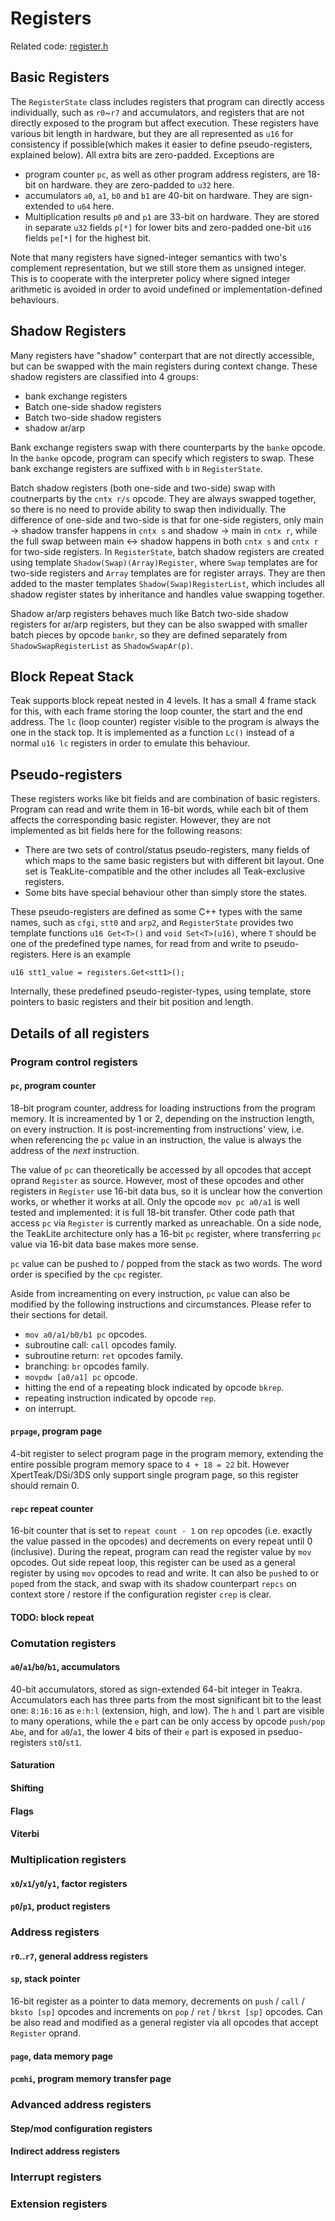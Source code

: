 # Registers

Related code: [register.h](register.h)

## Basic Registers

The `RegisterState` class includes registers that program can directly access individually, such as `r0`~`r7` and accumulators, and registers that are not directly exposed to the program but affect execution. These registers have various bit length in hardware, but they are all represented as `u16` for consistency if possible(which makes it easier to define pseudo-registers, explained below). All extra bits are zero-padded. Exceptions are
 - program counter `pc`, as well as other program address registers, are 18-bit on hardware. they are zero-padded to `u32` here.
 - accumulators `a0`, `a1`, `b0` and `b1` are 40-bit on hardware. They are sign-extended to `u64` here.
 - Multiplication results `p0` and `p1` are 33-bit on hardware. They are stored in separate `u32` fields `p[*]` for lower bits and zero-padded one-bit `u16` fields `pe[*]` for the highest bit.

Note that many registers have signed-integer semantics with two's complement representation, but we still store them as unsigned integer. This is to cooperate with the interpreter policy where signed integer arithmetic is avoided in order to avoid undefined or implementation-defined behaviours.


## Shadow Registers

Many registers have "shadow" conterpart that are not directly accessible, but can be swapped with the main registers during context change. These shadow registers are classified into 4 groups:
 - bank exchange registers
 - Batch one-side shadow registers
 - Batch two-side shadow registers
 - shadow ar/arp

Bank exchange registers swap with there counterparts by the `banke` opcode. In the `banke` opcode, program can specify which registers to swap. These bank exchange registers are suffixed with `b` in `RegisterState`.

Batch shadow registers (both one-side and two-side) swap with coutnerparts by the `cntx r/s` opcode. They are always swapped together, so there is no need to provide ability to swap then individually. The difference of one-side and two-side is that for one-side registers, only main -> shadow transfer happens in `cntx s` and shadow -> main in `cntx r`, while the full swap between main <-> shadow happens in both `cntx s` and `cntx r` for two-side registers. In `RegisterState`, batch shadow registers are created using template `Shadow(Swap)(Array)Register`, where `Swap` templates are for two-side registers and `Array` templates are for register arrays. They are then added to the master templates `Shadow(Swap)RegisterList`, which includes all shadow register states by inheritance and handles value swapping together.

Shadow ar/arp registers behaves much like Batch two-side shadow registers for ar/arp registers, but they can be also swapped with smaller batch pieces by opcode `bankr`, so they are defined separately from `ShadowSwapRegisterList` as `ShadowSwapAr(p)`.

## Block Repeat Stack

Teak supports block repeat nested in 4 levels. It has a small 4 frame stack for this, with each frame storing the loop counter, the start and the end address. The `lc` (loop counter) register visible to the program is always the one in the stack top. It is implemented as a function `Lc()` instead of a normal `u16 lc` registers in order to emulate this behaviour.

## Pseudo-registers

These registers works like bit fields and are combination of basic registers. Program can read and write them in 16-bit words, while each bit of them affects the corresponding basic register. However, they are not implemented as bit fields here for the following reasons:
 - There are two sets of control/status pseudo-registers, many fields of which maps to the same basic registers but with different bit layout. One set is TeakLite-compatible and the other includes all Teak-exclusive registers.
 - Some bits have special behaviour other than simply store the states.


These pseudo-registers are defined as some C++ types with the same names, such as `cfgi`, `stt0` and `arp2`, and `RegisterState` provides two template functions `u16 Get<T>()` and `void Set<T>(u16)`, where `T` should be one of the predefined type names, for read from and write to pseudo-registers. Here is an example
```
u16 stt1_value = registers.Get<stt1>();
```
Internally, these predefined pseudo-register-types, using template, store pointers to basic registers and their bit position and length.

## Details of all registers

### Program control registers

#### `pc`, program counter

18-bit program counter, address for loading instructions from the program memory. It is increamented by 1 or 2, depending on the instruction length, on every instruction. It is post-incrementing from instructions' view, i.e. when referencing the `pc` value in an instruction, the value is always the address of the *next* instruction.

The value of `pc` can theoretically be accessed by all opcodes that accept oprand `Register` as source. However, most of these opcodes and other registers in `Register` use 16-bit data bus, so it is unclear how the convertion works, or whether it works at all. Only the opcode `mov pc a0/a1` is well tested and implemented: it is full 18-bit transfer. Other code path that access `pc` via `Register` is currently marked as unreachable. On a side node, the TeakLite architecture only has a 16-bit `pc` register, where transferring `pc` value via 16-bit data base makes more sense.

`pc` value can be pushed to / popped from the stack as two words. The word order is specified by the `cpc` register.

Aside from increamenting on every instruction, `pc` value can also be modified by the following instructions and circumstances. Please refer to their sections for detail.
 - `mov a0/a1/b0/b1 pc` opcodes.
 - subroutine call: `call` opcodes family.
 - subroutine return: `ret` opcodes family.
 - branching: `br` opcodes family.
 - `movpdw [a0/a1] pc` opcode.
 - hitting the end of a repeating block indicated by opcode `bkrep`.
 - repeating instruction indicated by opcode `rep`.
 - on interrupt.

#### `prpage`, program page

4-bit register to select program page in the program memory, extending the entire possible program memory space to `4 + 18 = 22` bit. However XpertTeak/DSi/3DS only support single program page, so this register should remain 0.

#### `repc` repeat counter

16-bit counter that is set to `repeat count - 1` on `rep` opcodes (i.e. exactly the value passed in the opcodes) and decrements on every repeat until 0 (inclusive). During the repeat, program can read the register value by `mov` opcodes. Out side repeat loop, this register can be used as a general register by using `mov` opcodes to read and write. It can also be `push`ed to or `pop`ed from the stack, and swap with its shadow counterpart `repcs` on context store / restore if the configuration register `crep` is clear.

#### TODO: block repeat


### Comutation registers

#### `a0`/`a1`/`b0`/`b1`, accumulators

40-bit accumulators, stored as sign-extended 64-bit integer in Teakra. Accumulators each has three parts from the most significant bit to the least one: `8:16:16` as `e:h:l` (extension, high, and low). The `h` and `l` part are visible to many operations, while the `e` part can be only access by opcode `push/pop Abe`, and for `a0`/`a1`, the lower 4 bits of their `e` part is exposed in pseduo-registers `st0`/`st1`.

#### Saturation

#### Shifting

#### Flags

#### Viterbi

### Multiplication registers

#### `x0`/`x1`/`y0`/`y1`, factor registers

#### `p0`/`p1`, product registers

### Address registers

#### `r0`..`r7`, general address registers

#### `sp`, stack pointer

16-bit register as a pointer to data memory, decrements on `push` / `call` / `bksto [sp]` opcodes and increments on `pop` / `ret` / `bkrst [sp]` opcodes. Can be also read and modified as a general register via all opcodes that accept `Register` oprand.

#### `page`, data memory page

#### `pcmhi`, program memory transfer page

### Advanced address registers

#### Step/mod configuration registers

#### Indirect address registers

### Interrupt registers

### Extension registers
